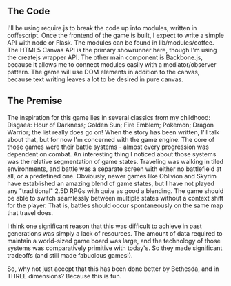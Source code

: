 ## The Code  
    
I'll be using require.js to break the code up into modules, written in coffescript. Once the frontend of the game is built, I expect to write a simple API with node or Flask. The modules can be found in lib/modules/coffee. The HTML5 Canvas API is the primary showrunner here, though I'm using the createjs wrapper API. The other main component is Backbone.js, because it allows me to connect modules easily with a mediator/observer pattern. The game will use DOM elements in addition to the canvas, because text writing leaves a lot to be desired in pure canvas.  

## The Premise

The inspiration for this game lies in several classics from my childhood: Disgaea: Hour of Darkness; Golden Sun; Fire Emblem; Pokemon; Dragon Warrior; the list really does go on! When the story has been written, I'll talk about that, but for now I'm concerned with the game engine. The core of those games were their battle systems - almost every progression was dependent on combat. An interesting thing I noticed about those systems was the relative segmentation of game states. Traveling was walking in tiled environments, and battle was a separate screen with either no battlefield at all, or a predefined one. Obviously, newer games like Oblivion and Skyrim have established an amazing blend of game states, but I have not played any "traditional" 2.5D RPGs with quite as good a blending. The game should be able to switch seamlessly between multiple states without a context shift for the player. That is, battles should occur spontaneously on the same map that travel does. 

I think one significant reason that this was difficult to achieve in past generations was simply a lack of resources. The amount of data required to maintain a world-sized game board was large, and the technology of those systems was comparatively primitive with today's. So they made significant tradeoffs (and still made fabuolous games!). 

So, why not just accept that this has been done better by Bethesda, and in THREE dimensions? Because this is fun. 

